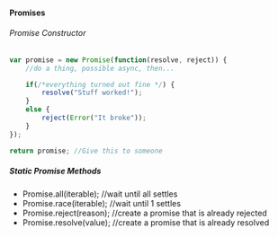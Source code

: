 #### Promises

###### Promise Constructor

```javascript
var promise = new Promise(function(resolve, reject)) {
	//do a thing, possible async, then...

	if(/*everything turned out fine */) {
		resolve("Stuff worked!");
	}
	else {
		reject(Error("It broke"));
	}
});

return promise; //Give this to someone
```

##### Static Promise Methods

- Promise.all(iterable); //wait until all settles
- Promise.race(iterable); //wait until 1 settles
- Promise.reject(reason); //create a promise that is already rejected
- Promise.resolve(value); //create a promise that is already resolved
